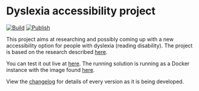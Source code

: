 # Dyslexia accessibility project

[![Build](https://github.com/einari/dyslexia/actions/workflows/build.yml/badge.svg)](https://github.com/einari/dyslexia/actions/workflows/build.yml)
[![Publish](https://github.com/einari/dyslexia/actions/workflows/publish.yml/badge.svg)](https://github.com/einari/dyslexia/actions/workflows/publish.yml)

This project aims at researching and possibly coming up with a new accessibility
option for people with dyslexia (reading disability). The project is based on
the research described [here](https://onlinelibrary.wiley.com/doi/full/10.1002/brb3.2114).

You can test it out live at [here](http://dyslexia.westeurope.azurecontainer.io/).
The running solution is running as a Docker instance with the image found [here](https://hub.docker.com/repository/docker/einari/dyslexia/general).

View the [changelog](./CHANGELOG.md) for details of every version as it is being developed.
